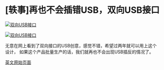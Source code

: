 # [轶事]再也不会插错USB，双向USB接口

[![双向USB接口](https://attachment.soulteary.com/2011/01/29/double_usb1.jpg "双向USB接口")](https://attachment.soulteary.com/2011/01/29/double_usb1.jpg) 

[![双向USB接口](https://attachment.soulteary.com/2011/01/29/double_usb5.jpg "双向USB接口")](https://attachment.soulteary.com/2011/01/29/double_usb5.jpg) 

无意在网上看到了双向接口的USB创意，感觉不错，希望过两年就可以用上这个设计， 如果这个产品批量生产的话，我们就再也不会出现USB插反的情况了。 

[英文原始页面](http://www.yankodesign.com/2011/01/25/this-usb-plugs-in-both-ways/)

